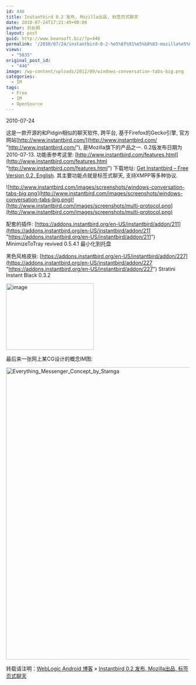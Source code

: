 ```yaml
---
id: 446
title: Instantbird 0.2 发布, Mozilla出品, 标签页式聊天
date: 2010-07-24T17:21:49+00:00
author: 刘长炯
layout: post
guid: http://www.beansoft.biz/?p=446
permalink: '/2010/07/24/instantbird-0-2-%e5%8f%91%e5%b8%83-mozilla%e5%87%ba%e5%93%81-%e6%a0%87%e7%ad%be%e9%a1%b5%e5%bc%8f%e8%81%8a%e5%a4%a9/'
views:
  - "5835"
original_post_id:
  - "446"
image: /wp-content/uploads/2012/09/windows-conversation-tabs-big.png
categories:
  - IM
tags:
  - Free
  - IM
  - OpenSource
---
```

2010-07-24

这是一款开源的和Pidgin相似的聊天软件, 跨平台, 基于Firefox的Gecko引擎, 官方网站[http://www.instantbird.com/](http://www.instantbird.com/ "http://www.instantbird.com/"), 是Mozilla旗下的产品之一. 0.2版发布日期为2010-07-13. 功能表参考这里: [http://www.instantbird.com/features.html](http://www.instantbird.com/features.html "http://www.instantbird.com/features.html") 下载地址: [Get Instantbird &#8211; Free Version 0.2, English](http://www.instantbird.com/downloads/0.2/instantbird-0.2.en-US.win32.installer.exe). 其主要功能点就是标签式聊天, 支持XMPP等多种协议.

![http://www.instantbird.com/images/screenshots/windows-conversation-tabs-big.png](http://www.instantbird.com/images/screenshots/windows-conversation-tabs-big.png)![http://www.instantbird.com/images/screenshots/multi-protocol.png](http://www.instantbird.com/images/screenshots/multi-protocol.png)

配套的插件: [https://addons.instantbird.org/en-US/instantbird/addon/211](https://addons.instantbird.org/en-US/instantbird/addon/211 "https://addons.instantbird.org/en-US/instantbird/addon/211") MinimizeToTray revived 0.5.4.1 最小化到托盘

黑色风格皮肤: [https://addons.instantbird.org/en-US/instantbird/addon/227](https://addons.instantbird.org/en-US/instantbird/addon/227 "https://addons.instantbird.org/en-US/instantbird/addon/227") Stratini Instant Black 0.3.2

 <img title="image" style="display:inline;border-width:0;" height="182" alt="image" src="http://www.beansoft.biz/wp-content/uploads/2010/07/image26.png" width="240" border="0" />

最后来一张网上某CG设计的概念IM图:

<img title="Everything_Messenger_Concept_by_Stamga" style="border-right:0;border-top:0;display:inline;border-left:0;border-bottom:0;" height="800" alt="Everything_Messenger_Concept_by_Stamga" src="http://www.beansoft.biz/wp-content/uploads/2010/07/everything_messenger_concept_by_stamga.jpg" width="1000" border="0" />

转载请注明：[WebLogic Android 博客](http://www.beansoft.biz) &raquo; [Instantbird 0.2 发布, Mozilla出品, 标签页式聊天](http://www.beansoft.biz/2010/07/24/instantbird-0-2-%e5%8f%91%e5%b8%83-mozilla%e5%87%ba%e5%93%81-%e6%a0%87%e7%ad%be%e9%a1%b5%e5%bc%8f%e8%81%8a%e5%a4%a9/)